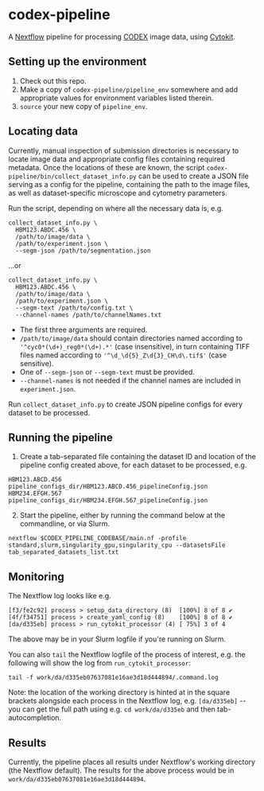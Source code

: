 # codex-pipeline
A [Nextflow](https://www.nextflow.io/index.html) pipeline for processing [CODEX](https://www.akoyabio.com/codextm/technology) image data, using [Cytokit](https://github.com/hammerlab/cytokit).

## Setting up the environment
1. Check out this repo.
2. Make a copy of `codex-pipeline/pipeline_env` somewhere and add appropriate values for environment variables listed therein.
3. `source` your new copy of `pipeline_env`.

## Locating data
Currently, manual inspection of submission directories is necessary to locate image data and appropriate config files containing required metadata. Once the locations of these are known, the script `codex-pipeline/bin/collect_dataset_info.py` can be used to create a JSON file serving as a config for the pipeline, containing the path to the image files, as well as dataset-specific microscope and cytometry parameters.

Run the script, depending on where all the necessary data is, e.g.
```
collect_dataset_info.py \
  HBM123.ABDC.456 \ 
  /path/to/image/data \ 
  /path/to/experiment.json \
  --segm-json /path/to/segmentation.json
```
...or
```
collect_dataset_info.py \
  HBM123.ABDC.456 \ 
  /path/to/image/data \ 
  /path/to/experiment.json \
  --segm-text /path/to/config.txt \
  --channel-names /path/to/channelNames.txt
```

* The first three arguments are required.
* `/path/to/image/data` should contain directories named according to `'^cyc0*(\d+)_reg0*(\d+).*'` (case insensitive), in turn containing TIFF files named according to `'^\d_\d{5}_Z\d{3}_CH\d\.tif$'` (case sensitive).
* One of `--segm-json` or `--segm-text` must be provided. 
* `--channel-names` is not needed if the channel names are included in `experiment.json`.

Run `collect_dataset_info.py` to create JSON pipeline configs for every dataset to be processed.

## Running the pipeline
1. Create a tab-separated file containing the dataset ID and location of the pipeline config created above, for each dataset to be processed, e.g.
```
HBM123.ABCD.456    pipeline_configs_dir/HBM123.ABCD.456_pipelineConfig.json
HBM234.EFGH.567    pipeline_configs_dir/HBM234.EFGH.567_pipelineConfig.json
```
2. Start the pipeline, either by running the command below at the commandline, or via Slurm.
```
nextflow $CODEX_PIPELINE_CODEBASE/main.nf -profile standard,slurm,singularity_gpu,singularity_cpu --datasetsFile tab_separated_datasets_list.txt
```

## Monitoring
The Nextflow log looks like e.g.
```
[f3/fe2c92] process > setup_data_directory (8)  [100%] 8 of 8 ✔
[4f/f34751] process > create_yaml_config (8)    [100%] 8 of 8 ✔
[da/d335eb] process > run_cytokit_processor (4) [ 75%] 3 of 4
```
The above may be in your Slurm logfile if you're running on Slurm.

You can also `tail` the Nextflow logfile of the process of interest, e.g. the following will show the log from `run_cytokit_processor`:
```
tail -f work/da/d335eb07637081e16ae3d18d444894/.command.log
```
Note: the location of the working directory is hinted at in the square brackets alongside each process in the Nextflow log, e.g. `[da/d335eb]` -- you can get the full path using e.g. `cd work/da/d335eb` and then tab-autocompletion.

## Results
Currently, the pipeline places all results under Nextflow's working directory (the Nextflow default). The results for the above process would be in `work/da/d335eb07637081e16ae3d18d444894`.
